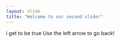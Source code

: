 ```yaml
---
layout: slide
title: "Welcome to our second slide!"
---
```

i get to be true
Use the left arrow to go back!
